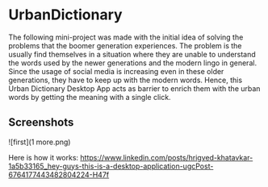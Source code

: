 # UrbanDictionary
The following mini-project was made with the initial idea of solving the problems that the boomer generation experiences. 
The problem is the usually find themselves in a situation where they are unable to understand the words used by the newer generations and the modern lingo in general.
Since the usage of social media is increasing even in these older generations, they have to keep up with the modern words.
Hence, this Urban Dictionary Desktop App acts as barrier to enrich them with the urban words by getting the meaning with a single click.

## Screenshots
![first](1 more.png)

Here is how it works:
https://www.linkedin.com/posts/hrigved-khatavkar-1a5b33165_hey-guys-this-is-a-desktop-application-ugcPost-6764177443482804224-H47f
